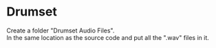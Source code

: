 # Drumset  

Create a folder "Drumset Audio Files".  
In the same location as the source code and put all the ".wav" files in it.  
